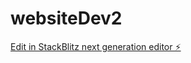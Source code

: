 # websiteDev2

[Edit in StackBlitz next generation editor ⚡️](https://stackblitz.com/~/github.com/trevcong/websiteDev2)